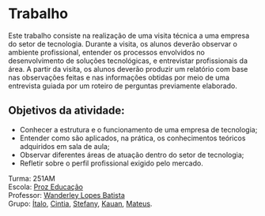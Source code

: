 # Trabalho

Este trabalho consiste na realização de uma visita técnica a uma empresa do setor de tecnologia. Durante a visita, os alunos deverão observar o ambiente profissional, entender os processos envolvidos no desenvolvimento de soluções tecnológicas, e entrevistar profissionais da área. A partir da visita, os alunos deverão produzir um relatório com base nas observações feitas e nas informações obtidas por meio de uma entrevista guiada por um roteiro de perguntas previamente elaborado.

## Objetivos da atividade:
- Conhecer a estrutura e o funcionamento de uma empresa de tecnologia;
- Entender como são aplicados, na prática, os conhecimentos teóricos adquiridos em sala de aula;
- Observar diferentes áreas de atuação dentro do setor de tecnologia;
- Refletir sobre o perfil profissional exigido pelo mercado.

Turma: 251AM </br>
Escola: [Proz Educação](http://prozeducacao.com.br/) </br>
Professor: [Wanderley Lopes Batista](https://capacidadevirtual.blogspot.com/p/curriculo-prof-wanderley_20.html) </br>
Grupo: [Ítalo](https://github.com/finizmd), [Cintia](https://github.com/cintia2305), [Stefany](https://github.com/tet80), [Kauan](https://github.com/3kauan), [Mateus](https://github.com/Mateushpr). </br>
